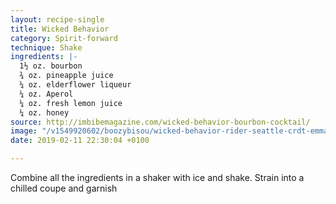 ```yaml
---
layout: recipe-single
title: Wicked Behavior
category: Spirit-forward
technique: Shake
ingredients: |-
  1½ oz. bourbon
  ¾ oz. pineapple juice
  ¼ oz. elderflower liqueur
  ¼ oz. Aperol
  ¼ oz. fresh lemon juice
  ¼ oz. honey
source: http://imbibemagazine.com/wicked-behavior-bourbon-cocktail/
image: "/v1549920602/boozybisou/wicked-behavior-rider-seattle-crdt-emma-janzen-690x959.jpg"
date: 2019-02-11 22:30:04 +0100

---
```

Combine all the ingredients in a shaker with ice and shake. Strain into a chilled coupe and garnish